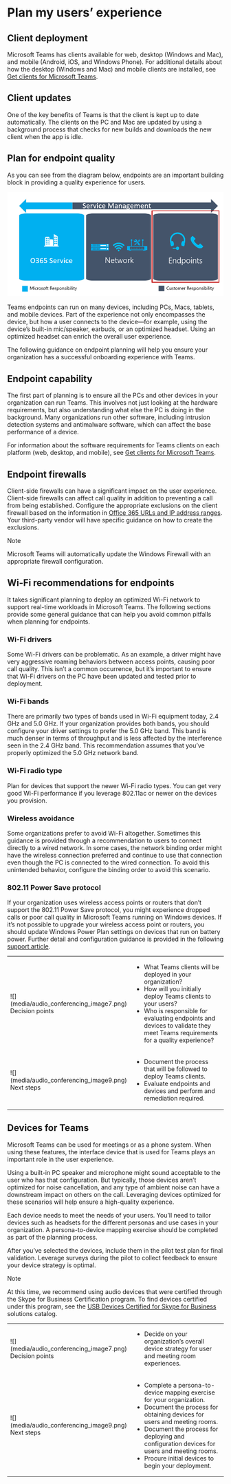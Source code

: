 # Plan my users’ experience

## Client deployment

Microsoft Teams has clients available for web, desktop (Windows and Mac), and
mobile (Android, iOS, and Windows Phone). For additional details about how the
desktop (Windows and Mac) and mobile clients are installed, see [Get
clients for Microsoft
Teams](https://docs.microsoft.com/microsoftteams/get-clients).

## Client updates

One of the key benefits of Teams is that the client is kept up to date
automatically. The clients on the PC and Mac are updated by using a background
process that checks for new builds and downloads the new client when the app is
idle.
<!--ENDOFSECTION-->
## Plan for endpoint quality

As you can see from the diagram below, endpoints are an important building block
in providing a quality experience for users.

![Diagram describing the three components of quality, and how service management overlaps all three components. With a focus on endpoints.](media/plan-my-users-experience-image1.png "Diagram describing the three components of quality, and how service management overlaps all three components. With a focus on endpoints.")

Teams endpoints can run on many devices, including PCs, Macs, tablets,
and mobile devices. Part of the experience not only encompasses the device, but
how a user connects to the device—for example, using the device’s built-in
mic/speaker, earbuds, or an optimized headset. Using an optimized headset can
enrich the overall user experience.

The following guidance on endpoint planning will help you ensure your
organization has a successful onboarding experience with Teams.

## Endpoint capability

The first part of planning is to ensure all the PCs and other devices in your
organization can run Teams. This involves not just looking at the
hardware requirements, but also understanding what else the PC is doing in the
background. Many organizations run other software, including intrusion detection
systems and antimalware software, which can affect the base performance of a
device.

For information about the software requirements for Teams clients on each
platform (web, desktop, and mobile), see [Get clients for Microsoft
Teams](https://docs.microsoft.com/microsoftteams/get-clients).

## Endpoint firewalls

Client-side firewalls can have a significant impact on the user experience.
Client-side firewalls can affect call quality in addition to preventing a call
from being established. Configure the appropriate exclusions on the client
firewall based on the information in [Office 365 URLs and IP address
ranges](https://aka.ms/o365ips). Your third-party vendor will have specific
guidance on how to create the exclusions.

>[!NOTE]
> Microsoft Teams will automatically update the Windows Firewall with an
appropriate firewall configuration.

## Wi-Fi recommendations for endpoints

It takes significant planning to deploy an optimized Wi-Fi network to support
real-time workloads in Microsoft Teams. The following sections provide some
general guidance that can help you avoid common pitfalls when planning for
endpoints.

### Wi-Fi drivers

Some Wi-Fi drivers can be problematic. As an example, a driver might have very
aggressive roaming behaviors between access points, causing poor call quality.
This isn’t a common occurrence, but it’s important to ensure that Wi-Fi drivers
on the PC have been updated and tested prior to deployment.

### Wi-Fi bands

There are primarily two types of bands used in Wi-Fi equipment today, 2.4 GHz
and 5.0 GHz. If your organization provides both bands, you should configure your
driver settings to prefer the 5.0 GHz band. This band is much denser in terms of
throughput and is less affected by the interference seen in the 2.4 GHz band.
This recommendation assumes that you’ve properly optimized the 5.0 GHz network
band.

### Wi-Fi radio type

Plan for devices that support the newer Wi-Fi radio types. You can get very good
Wi-Fi performance if you leverage 802.11ac or newer on the devices you
provision.

### Wireless avoidance

Some organizations prefer to avoid Wi-Fi altogether. Sometimes this guidance is
provided through a recommendation to users to connect directly to a wired
network. In some cases, the network binding order might have the wireless
connection preferred and continue to use that connection even though the PC is
connected to the wired connection. To avoid this unintended behavior, configure
the binding order to avoid this scenario.

### 802.11 Power Save protocol

If your organization uses wireless access points or routers that don’t support
the 802.11 Power Save protocol, you might experience dropped calls or poor call
quality in Microsoft Teams running on Windows devices. If it’s not possible to
upgrade your wireless access point or routers, you should update Windows Power
Plan settings on devices that run on battery power. Further detail and
configuration guidance is provided in the following [support
article](https://support.microsoft.com/help/928152/you-may-experience-connectivity-issues-or-performance-issues-when-you).

<table>
<tr><td>![](media/audio_conferencing_image7.png) <br/>Decision points</td><td><ul><li>What Teams clients will be deployed in your organization?</li><li>How will you initially deploy Teams clients to your users?</li><li>Who is responsible for evaluating endpoints and devices to validate they meet Teams requirements for a quality experience?</li></ol></td></tr>
<tr><td>![](media/audio_conferencing_image9.png)<br/>Next steps</td><td><ul><li>Document the process that will be followed to deploy Teams clients.</li><li>Evaluate endpoints and devices and perform and remediation required.</li></ol></td></tr>
</table>
<!--ENDOFSECTION-->

## Devices for Teams

Microsoft Teams can be used for meetings or as a phone system. When using these
features, the interface device that is used for Teams plays an important role in
the user experience.

Using a built-in PC speaker and microphone might sound acceptable to the user
who has that configuration. But typically, those devices aren’t optimized for
noise cancellation, and any type of ambient noise can have a downstream impact
on others on the call. Leveraging devices optimized for these scenarios will
help ensure a high-quality experience.

Each device needs to meet the needs of your users. You’ll need to tailor devices
such as headsets for the different personas and use cases in your organization.
A persona-to-device mapping exercise should be completed as part of the planning
process.

After you’ve selected the devices, include them in the pilot test plan for final
validation. Leverage surveys during the pilot to collect feedback to ensure your
device strategy is optimal.

> [!NOTE]
> At this time, we recommend using audio devices that were certified
through the Skype for Business Certification program. To find devices certified
under this program, see the [USB Devices Certified for Skype for
Business](http://partnersolutions.skypeforbusiness.com/solutionscatalog/personal-peripherals-pcs)
solutions catalog.

<table>
<tr><td>![](media/audio_conferencing_image7.png) <br/>Decision points</td><td><ul><li>Decide on your organization’s overall device strategy for user and meeting room experiences.</li></ol></td></tr>
<tr><td>![](media/audio_conferencing_image9.png)<br/>Next steps</td><td><ul><li>Complete a persona-to-device mapping exercise for your organization.</li><li>Document the process for obtaining devices for users and meeting rooms.</li><li>Document the process for deploying and configuration devices for users and meeting rooms.</li><li>Procure initial devices to begin your deployment.</li></ol></td></tr>
</table>
<!--ENDOFSECTION-->